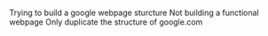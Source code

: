Trying to build a google webpage sturcture
Not building a functional webpage
Only duplicate the structure of google.com